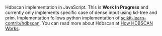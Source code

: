 Hdbscan implementation in JavaScript. This is **Work In Progress** and currently only implements specific case of dense input using kd-tree and prim. Implementation follows python implementation of [scikit-learn-contrib/hdbscan](https://github.com/scikit-learn-contrib/hdbscan). You can read more about Hdbscan at [How HDBSCAN Works](https://hdbscan.readthedocs.io/en/latest/how_hdbscan_works.html).